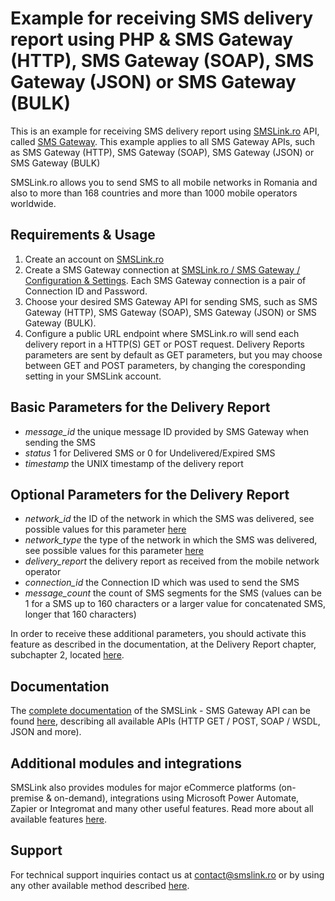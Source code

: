 # Example for receiving SMS delivery report using PHP & SMS Gateway (HTTP), SMS Gateway (SOAP), SMS Gateway (JSON) or SMS Gateway (BULK)

This is an example for receiving SMS delivery report using [SMSLink.ro](https://www.smslink.ro) API, called [SMS Gateway](https://www.smslink.ro/sms-gateway.html). This example applies to all SMS Gateway APIs, such as SMS Gateway (HTTP), SMS Gateway (SOAP), SMS Gateway (JSON) or SMS Gateway (BULK)

SMSLink.ro allows you to send SMS to all mobile networks in Romania and also to more than 168 countries and more than 1000 mobile operators worldwide. 

## Requirements & Usage

1. Create an account on [SMSLink.ro](https://www.smslink.ro/inregistrare/)
2. Create a SMS Gateway connection at [SMSLink.ro / SMS Gateway / Configuration & Settings](https://www.smslink.ro/sms/gateway/setup.php). Each SMS Gateway connection is a pair of Connection ID and Password. 
3. Choose your desired SMS Gateway API for sending SMS, such as SMS Gateway (HTTP), SMS Gateway (SOAP), SMS Gateway (JSON) or SMS Gateway (BULK).
3. Configure a public URL endpoint where SMSLink.ro will send each delivery report in a HTTP(S) GET or POST request. Delivery Reports parameters are sent by default as GET parameters, but you may choose between GET and POST parameters, by changing the coresponding setting in your SMSLink account.

## Basic Parameters for the Delivery Report

- *message_id* the unique message ID provided by SMS Gateway when sending the SMS
- *status* 1 for Delivered SMS or 0 for Undelivered/Expired SMS
- *timestamp* the UNIX timestamp of the delivery report

## Optional Parameters for the Delivery Report

- *network_id* the ID of the network in which the SMS was delivered, see possible values for this parameter [here](https://www.smslink.ro/sms-gateway-documentatie-sms-gateway.html)
- *network_type* the type of the network in which the SMS was delivered, see possible values for this parameter [here](https://www.smslink.ro/sms-gateway-documentatie-sms-gateway.html)
- *delivery_report* the delivery report as received from the mobile network operator
- *connection_id* the Connection ID which was used to send the SMS
- *message_count* the count of SMS segments for the SMS (values can be 1 for a SMS up to 160 characters or a larger value for concatenated SMS, longer that 160 characters)
      
In order to receive these additional parameters, you should activate this feature as described in the documentation, at the Delivery Report chapter, subchapter 2, located [here](https://www.smslink.ro/sms-gateway-raportul-de-livrare-al-sms-ului-transmis-prin-sms-gateway.html).

## Documentation

The [complete documentation](https://www.smslink.ro/sms-gateway-documentatie-sms-gateway.html) of the SMSLink - SMS Gateway API can be found [here](https://www.smslink.ro/sms-gateway-documentatie-sms-gateway.html), describing all available APIs (HTTP GET / POST, SOAP / WSDL, JSON and more).

## Additional modules and integrations

SMSLink also provides modules for major eCommerce platforms (on-premise & on-demand), integrations using Microsoft Power Automate, Zapier or Integromat and many other useful features. Read more about all available features [here](https://www.smslink.ro/sms-gateway.html). 

## Support

For technical support inquiries contact us at contact@smslink.ro or by using any other available method described [here](https://www.smslink.ro/contact.php).

